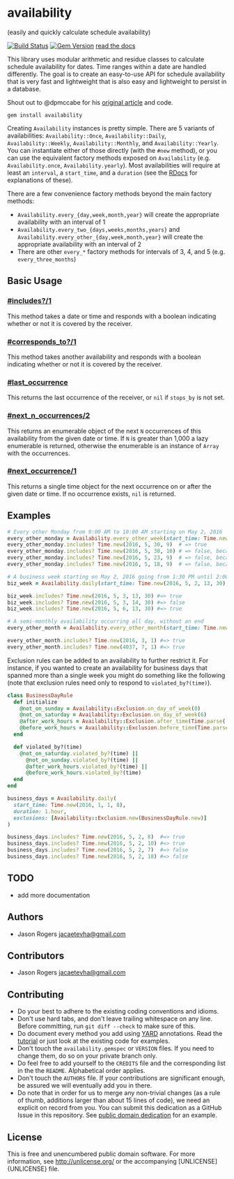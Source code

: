 # availability
(easily and quickly calculate schedule availability)

[![Build Status](https://travis-ci.org/upper-hand/availability.svg?branch=master)](https://travis-ci.org/upper-hand/availability)
[![Gem Version](https://badge.fury.io/rb/availability.svg)](https://badge.fury.io/rb/availability)
[read the docs][DOCS]

This library uses modular arithmetic and residue classes to calculate schedule availability for dates. Time ranges within a date are handled differently. The goal is to create an easy-to-use API for schedule availability that is very fast and lightweight that is also easy and lightweight to persist in a database.

Shout out to @dpmccabe for his [original article](http://dmcca.be/2014/01/09/recurring-subscriptions-with-ruby-rspec-and-modular-arithmetic.html) and code.

```
gem install availability
```

Creating `Availability` instances is pretty simple. There are 5 variants of availabilities: `Availability::Once`, `Availability::Daily`, `Availability::Weekly`, `Availability::Monthly`, and `Availability::Yearly`. You can instantiate either of those directly (with the `#new` method), or you can use the equivalent factory methods exposed on `Availability` (e.g. `Availability.once`, `Availability.yearly`). Most availabilities will require at least an `interval`, a `start_time`, and a `duration` (see the [RDocs](http://www.rubydoc.info/gems/availability/Availability/AbstractAvailability#initialize-instance_method) for explanations of these).

There are a few convenience factory methods beyond the main factory methods:
  - `Availability.every_{day,week,month,year}` will create the appropriate availability with an interval of 1
  - `Availability.every_two_{days,weeks,months,years}` and `Availability.every_other_{day,week,month,year}` will create the appropriate availability with an interval of 2
  - There are other `every_*` factory methods for intervals of 3, 4, and 5 (e.g. `every_three_months`)

## Basic Usage

### [#includes?/1][INCLUDES]
This method takes a date or time and responds with a boolean indicating whether or not it is covered by the receiver.

### [#corresponds_to?/1][CORRESPONDS_TO]
This method takes another availability and responds with a boolean indicating whether or not it is covered by the receiver.

### [#last_occurrence][LAST_OCCURRENCE]
This returns the last occurrence of the receiver, or `nil` if `stops_by` is not set.

### [#next_n_occurrences/2][NEXT_N_OCCURS]
This returns an enumerable object of the next `N` occurrences of this availability from the given date or time. If `N` is greater than 1,000 a lazy enumerable is returned, otherwise the enumerable is an instance of `Array` with the occurrences.

### [#next_occurrence/1][NEXT_OCCUR]
This returns a single time object for the next occurrence on or after the given date or time. If no occurrence exists, `nil` is returned.

## Examples

```ruby
# Every other Monday from 9:00 AM to 10:00 AM starting on May 2, 2016
every_other_monday = Availability.every_other_week(start_time: Time.new(2016, 5, 2, 9), duration: 1.hour)
every_other_monday.includes? Time.new(2016, 5, 30, 9)  # => true
every_other_monday.includes? Time.new(2016, 5, 30, 10) # => false, because it lasts only an hour
every_other_monday.includes? Time.new(2016, 5, 23, 9)  # => false, because it's not a covered Monday
every_other_monday.includes? Time.new(2016, 5, 18, 9)  # => false, because it's not a Monday

# A business week starting on May 2, 2016 going from 1:30 PM until 2:00 PM every day
biz_week = Availability.daily(start_time: Time.new(2016, 5, 2, 13, 30), stops_by: Time.new(2016, 5, 6), duration: 30.minutes)

biz_week.includes? Time.new(2016, 5, 3, 13, 30) #=> true
biz_week.includes? Time.new(2016, 5, 3, 14, 30) #=> false
biz_week.includes? Time.new(2016, 5, 6, 13, 30) #=> true

# A semi-monthly availability occurring all day, without an end
every_other_month = Availability.every_other_month(start_time: Time.new(2016, 1, 1), duration: 1.day)

every_other_month.includes? Time.new(2016, 3, 1) #=> true
every_other_month.includes? Time.new(4037, 7, 1) #=> true
```

Exclusion rules can be added to an availability to further restrict it. For instance, if you wanted to create an availability for business days that spanned more than a single week you might do something like the following (note that exclusion rules need only to respond to `violated_by?(time)`).
```ruby
class BusinessDayRule
  def initialize
    @not_on_sunday = Availability::Exclusion.on_day_of_week(0)
    @not_on_saturday = Availability::Exclusion.on_day_of_week(6)
    @after_work_hours = Availability::Exclusion.after_time(Time.parse('18:00'))
    @before_work_hours = Availability::Exclusion.before_time(Time.parse('08:00'))
  end

  def violated_by?(time)
    @not_on_saturday.violated_by?(time) ||
      @not_on_sunday.violated_by?(time) ||
      @after_work_hours.violated_by?(time) ||
      @before_work_hours.violated_by?(time)
  end
end

business_days = Availability.daily(
  start_time: Time.new(2016, 1, 1, 8),
  duration: 1.hour,
  exclusions: [Availability::Exclusion.new(BusinessDayRule.new)]
)

business_days.includes? Time.new(2016, 5, 2, 8)  #=> true
business_days.includes? Time.new(2016, 5, 2, 10) #=> true
business_days.includes? Time.new(2016, 5, 2, 7)  #=> false
business_days.includes? Time.new(2016, 5, 2, 18) #=> false
```

## TODO

* add more documentation

## Authors

* Jason Rogers <jacaetevha@gmail.com>

## Contributors

* Jason Rogers <jacaetevha@gmail.com>

## Contributing

* Do your best to adhere to the existing coding conventions and idioms.
* Don't use hard tabs, and don't leave trailing whitespace on any line.
  Before committing, run `git diff --check` to make sure of this.
* Do document every method you add using [YARD][] annotations. Read the
  [tutorial][YARD-GS] or just look at the existing code for examples.
* Don't touch the `availability.gemspec` or `VERSION` files. If you need
  to change them, do so on your private branch only.
* Do feel free to add yourself to the `CREDITS` file and the
  corresponding list in the the `README`. Alphabetical order applies.
* Don't touch the `AUTHORS` file. If your contributions are significant
  enough, be assured we will eventually add you in there.
* Do note that in order for us to merge any non-trivial changes (as a rule
  of thumb, additions larger than about 15 lines of code), we need an
  explicit on record from you. You can submit this dedication as a GitHub
  Issue in this repository. See [public domain dedication][PDD] for an example.

## License

This is free and unencumbered public domain software. For more information,
see <http://unlicense.org/> or the accompanying [UNLICENSE]{UNLICENSE} file.

[YARD]:             http://yardoc.org/
[YARD-GS]:          http://rubydoc.info/docs/yard/file/docs/GettingStarted.md
[PDD]:              http://lists.w3.org/Archives/Public/public-rdf-ruby/2010May/0013.html
[DOCS]:             http://www.rubydoc.info/gems/availability
[INCLUDES]:         http://www.rubydoc.info/gems/availability/Availability/AbstractAvailability#includes%3F-instance_method
[CORRESPONDS_TO]:   http://www.rubydoc.info/gems/availability/Availability/AbstractAvailability#corresponds_to%3F-instance_method
[LAST_OCCURRENCE]:  http://www.rubydoc.info/gems/availability/Availability/AbstractAvailability#last_occurrence-instance_method
[NEXT_N_OCCURS]:    http://www.rubydoc.info/gems/availability/Availability/AbstractAvailability#next_n_occurrences-instance_method
[NEXT_OCCUR]:       http://www.rubydoc.info/gems/availability/Availability/AbstractAvailability#next_occurrence-instance_method
